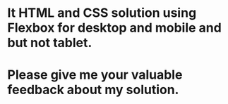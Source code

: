 # It HTML and CSS solution using Flexbox for desktop and mobile and but not tablet.

# Please give me your valuable feedback about my solution.
